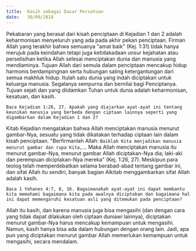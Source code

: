 ```yaml
---
title:  Kasih sebagai Dasar Persatuan
date:   30/09/2018
---
```


Pekabaran yang berasal dari kisah penciptaan di Kejadian 1 dan 2 adalah keharmonisan menyeluruh yang ada pada akhir pekan penciptaan. Firman Allah yang terakhir bahwa semuanya "amat baik" (Kej. 1:31) tidak hanya merujuk pada keindahan tetapi juga ketidakadaan unsur kejahatan atau perselisihan ketika Allah selesai menciptakan dunia dan manusia yang mendiaminya. Tujuan Allah dari semula dalam penciptaan mencakup hidup harmonis berdampingnan serta hubungan saling ketergantungan dari semua makhluk hidup. Itulah satu dunia yang indah diciptakan untuk keluarga manusia. Segalanya sempurna dan bernilai bagi Penciptanya. Tujuan sejati dan yang diidamkan Tuhan untuk dunia adalah keharmonisan, kesatuan, dan kasih.

`Baca Kejadian 1:26, 27. Apakah yang diajarkan ayat-ayat ini tentang keunikan manusia yang berbeda dengan ciptaan lainnya seperti yang digambarkan dalam Kejadian 1 dan 2?`

Kitab Kejadian mengatakan bahwa Allah menciptakan manusia menurut gambar-Nya, sesuatu yang tidak dikatakan terhadap ciptaan lain dalam kisah penciptaan. "Berfirmanlah Allah: `Baiklah Kita menjadikan manusia menurut gambar dan rupa Kita,`... Maka Allah menciptakan manusia itu menurut gambar-Nya, menurut gambar Allah diciptakan-Nya dia; laki-aki dan perempuan diciptakan-Nya mereka" (Kej. 1:26, 27). Meskipun para teolog telah memperdebatkan selama berabad-abad tentang gambar ini, dan sifat Allah itu sendiri, banyak bagian Alkitab menggambarkan sifat Allah adalah kasih.

`Baca 1 Yohanes 4:7, 8, 16. Bagaimanakah ayat-ayat ini dapat membantu kita memahami bagaimana kita pada awalnya diciptakan dan bagaimana hal ini dapat memengaruhi kesatuan asli yang ditemukan pada penciptaan?`

Allah itu kasih, dan karena manusia juga bisa mengasihi (dan dengan cara yang tidak dapat dilakukan oleh ciptaan duniawi lainnya), diciptakan menurut gambar-Nya harus mencakup kemampuan untuk mengasihi. Namun, kasih hanya bisa ada dalam hubungan dengan orang lain. Jadi, apa pun yang diciptakan menurut gambar Allah memerlukan kemampuan untuk mengasihi, secara mendalam.